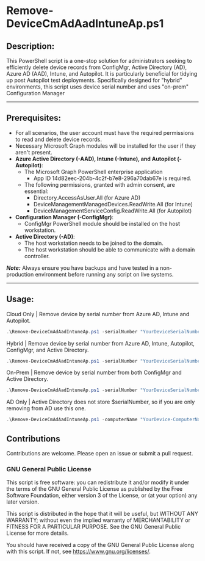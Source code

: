 # Remove-DeviceCmAdAadIntuneAp.ps1

## Description:  
This PowerShell script is a one-stop solution for administrators seeking to efficiently delete device records from ConfigMgr, Active Directory (AD), Azure AD (AAD), Intune, and Autopilot. It is particularly beneficial for tidying up post Autopilot test deployments. Specifically designed for "hybrid" environments, this script uses device serial number and uses "on-prem" Configuration Manager

***
## Prerequisites:

- For all scenarios, the user account must have the required permissions to read and delete device records.
- Necessary Microsoft Graph modules will be installed for the user if they aren't present.
- **Azure Active Directory (-AAD), Intune (-Intune), and Autopilot (-Autopilot)**:
  - The Microsoft Graph PowerShell enterprise application 
      - App ID 14d82eec-204b-4c2f-b7e8-296a70dab67e is required.
  - The following permissions, granted with admin consent, are essential:
      - Directory.AccessAsUser.All (for Azure AD)
      - DeviceManagementManagedDevices.ReadWrite.All (for Intune)
      - DeviceManagementServiceConfig.ReadWrite.All (for Autopilot)
- **Configuration Manager (-ConfigMgr)**:
  - ConfigMgr PowerShell module should be installed on the host workstation.
- **Active Directory (-AD)**:
  - The host workstation needs to be joined to the domain.
  - The host workstation should be able to communicate with a domain controller.

***Note:*** Always ensure you have backups and have tested in a non-production environment before running any script on live systems.

***
## Usage:

Cloud Only | Remove device by serial number from Azure AD, Intune and Autopilot.
```powershell
.\Remove-DeviceCmAdAadIntuneAp.ps1 -serialNumber "YourDeviceSerialNumber" -AAD - Intune -Autopilot
```
Hybrid | Remove device by serial number from Azure AD, Intune, Autopilot, ConfigMgr, and Active Directory.
```powershell
.\Remove-DeviceCmAdAadIntuneAp.ps1 -serialNumber "YourDeviceSerialNumber" -All
```
On-Prem | Remove device by serial number from both ConfigMgr and Active Directory.
```powershell
.\Remove-DeviceCmAdAadIntuneAp.ps1 -serialNumber "YourDeviceSerialNumber" -ConfigMgr -AD
```
AD Only | Active Directory does not store $serialNumber, so if you are only removing from AD use this one.
```powershell
.\Remove-DeviceCmAdAadIntuneAp.ps1 -computerName "YourDevice-ComputerName" -AD
```

###
## Contributions

Contributions are welcome. Please open an issue or submit a pull request.

### GNU General Public License
This script is free software: you can redistribute it and/or modify it under the terms of the GNU General Public License as published by the Free Software Foundation, either version 3 of the License, or (at your option) any later version.

This script is distributed in the hope that it will be useful, but WITHOUT ANY WARRANTY; without even the implied warranty of MERCHANTABILITY or FITNESS FOR A PARTICULAR PURPOSE.  See the GNU General Public License for more details.

You should have received a copy of the GNU General Public License along with this script. If not, see https://www.gnu.org/licenses/.